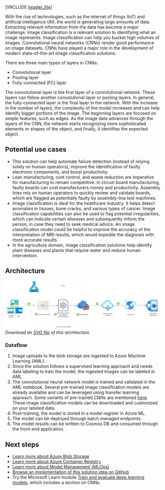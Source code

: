 [!INCLUDE [header_file](../../../includes/sol-idea-header.md)]

With the rise of technologies, such as the internet of things (IoT) and artificial intelligence (AI), the world is generating large amounts of data. Extracting relevant information from the data has become a major challenge. Image classification is a relevant solution to identifying what an image represents. Image classification can help you bucket high volumes of images. Convolutional neural networks (CNNs) render good performance on image datasets. CNNs have played a major role in the development of modern state-of-the-art image classification solutions.

There are three main types of layers in CNNs:

* Convolutional layer
* Pooling layer
* Fully-connected (FC) layer

The convolutional layer is the first layer of a convolutional network. These layers can follow another convolutional layer or pooling layers. In general, the fully-connected layer is the final layer in the network. With the increase in the number of layers, the complexity of the model increases and can help identify bigger portions of the image. The beginning layers are focused on simple features, such as edges. As the image data advances through the layers of the CNN, the network starts recognizing more sophisticated elements or shapes of the object, and finally, it identifies the expected object.

## Potential use cases

* This solution can help automate failure detection (instead of relying solely on human operators), improve the identification of faulty electronic components, and boost productivity.
* Lean manufacturing, cost control, and waste reduction are imperative for manufacturing to remain competitive. In circuit-board manufacturing, faulty boards can cost manufacturers money and productivity. Assembly lines rely on human operators to quickly review and validate boards, which are flagged as potentially faulty by assembly-line test machines.
* Image classification is ideal for the healthcare industry. It helps detect anomalies in tissues, bone cracks, and various types of cancer. Image classification capabilities can also be used to flag potential irregularities, which can indicate certain diseases and subsequently inform the person, in case they need to seek medical advice. An image classification model could be helpful to improve the accuracy of the interpretation of MRI results, which would expedite the diagnosis with more accurate results.
* In the agriculture domain, image classification solutions help identify plant diseases and plants that require water and reduce human intervention.

## Architecture

![Architecture diagram: image classification with convolutional neural networks and Azure Machine Learning.](../media/image-classification-with-convolutional-neural-networks.png)
*Download an [SVG file](../media/image-classification-with-convolutional-neural-networks.svg) of this architecture.*

### Dataflow

1. Image uploads to the blob storage are ingested to Azure Machine Learning (AML).
2. Since the solution follows a supervised learning approach and needs data labeling to train the model, the ingested images can be labeled in AML.
3. The convolutional neural network model is trained and validated in the AML notebook. Several pre-trained image classification models are already available and can be leveraged using transfer learning approach. Some variants of pre-trained CNNs are mentioned [here](https://arxiv.org/pdf/1905.03288.pdf). These image classification models can be downloaded and customized on your labeled data.
4. Post-training, the model is stored in a model register in Azure ML.
5. The model can be deployed through batch managed endpoints.
6. The model results can be written to Cosmos DB and consumed through the front-end application.

## Next steps

* [Learn more about Azure Blob Storage](https://azure.microsoft.com/services/storage/blobs)
* [Learn more about Azure Container Registry](https://azure.microsoft.com/services/container-registry)
* [Learn more about Model Management (MLOps)](/azure/machine-learning/concept-model-management-and-deployment)
* [Browse an implementation of this solution idea on GitHub](https://github.com/azure/mmlspark)
* Try the Microsoft Learn module [Train and evaluate deep learning models](/learn/modules/train-evaluate-deep-learn-models), which includes a section on CNNs.
